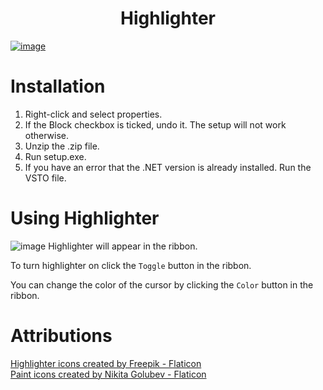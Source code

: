 <h1 align="center">
  Highlighter
</h1>

[![image](https://img.shields.io/github/release/ColtMcG1/Highlighter/all.svg)](https://github.com/ColtMcG1/Highlighter/releases/)

# Installation
1. Right-click and select properties.
2. If the Block checkbox is ticked, undo it. The setup will not work otherwise.
3. Unzip the .zip file.
4. Run setup.exe.
5. If you have an error that the .NET version is already installed. Run the VSTO file.

# Using Highlighter
![image](https://github.com/ColtMcG1/Highlighter/assets/76269687/4aea3a82-29df-40d1-9194-044411c7afde)
Highlighter will appear in the ribbon.

To turn highlighter on click the `Toggle` button in the ribbon.

You can change the color of the cursor by clicking the `Color` button in the ribbon.

# Attributions
<a href="https://www.flaticon.com/free-icons/highlighter" title="highlighter icons">Highlighter icons created by Freepik - Flaticon</a>
<br>
<a href="https://www.flaticon.com/free-icons/paint" title="paint icons">Paint icons created by Nikita Golubev - Flaticon</a>
